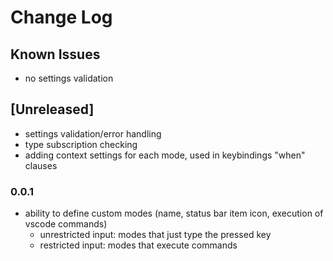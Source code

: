 # Change Log

## Known Issues

- no settings validation

## \[Unreleased]

- settings validation/error handling
- type subscription checking
- adding context settings for each mode, used in keybindings "when" clauses

### 0.0.1

- ability to define custom modes (name, status bar item icon, execution of vscode commands)
    - unrestricted input: modes that just type the pressed key
    - restricted input: modes that execute commands

